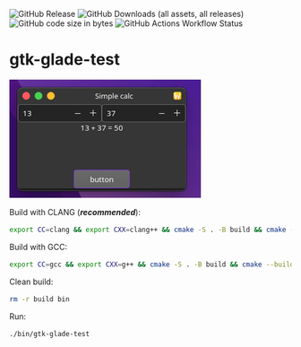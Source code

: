 ![GitHub Release](https://img.shields.io/github/v/release/pka-human/gtk-glade-test?style=plastic)
![GitHub Downloads (all assets, all releases)](https://img.shields.io/github/downloads/pka-human/gtk-glade-test/total?style=plastic)
![GitHub code size in bytes](https://img.shields.io/github/languages/code-size/pka-human/gtk-glade-test?style=plastic)
![GitHub Actions Workflow Status](https://img.shields.io/github/actions/workflow/status/pka-human/gtk-glade-test/ci.yml?style=plastic)

# gtk-glade-test

![screenshot](screenshot.png)

Build with CLANG (***recommended***):
```bash
export CC=clang && export CXX=clang++ && cmake -S . -B build && cmake --build build
```

Build with GCC:
```bash
export CC=gcc && export CXX=g++ && cmake -S . -B build && cmake --build build
```

Clean build:
```bash
rm -r build bin
```

Run:
```bash
./bin/gtk-glade-test
```

